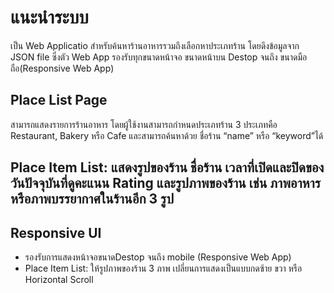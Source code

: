 # แนะนำระบบ
 
เป็น Web Applicatio สำหรับค้นหาร้านอาหารรวมถึงเลือกหาประเภทร้าน โดยดึงข้อมูลจาก JSON file ซึ่งตัว Web App รองรับทุกขนาดหน้าจอ ขนาดหน้าบน Destop จนถึง ขนาดมือถือ(Responsive Web App)

## Place List Page
  สามารถแสดงรายการร้านอาหาร โดยผู้ใช้งานสามารถกําหนดประเภทร้าน 3 ประเภทคือ Restaurant, Bakery หรือ Cafe และสามารถค้นหาด้วย ชื่อร้าน “name” หรือ “keyword”ได้
  
## Place Item List: แสดงรูปของร้าน ชื่อร้าน เวลาที่เปิดและปิดของวันปัจจุบันที่ดูคะแนน Rating และรูปภาพของร้าน เช่น ภาพอาหาร หรือภาพบรรยากาศในร้านอีก 3 รูป

## Responsive UI
  - รองรับการแสดงหน้าจอขนาดDestop จนถึง mobile (Responsive Web App)
  - Place Item List: ให้รูปภาพของร้าน 3 ภาพ เปลี่ยนการแสดงเป็นแบบกดซ้าย ขวา หรือ Horizontal Scroll
